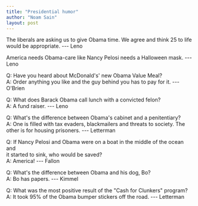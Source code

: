 ```yaml
---
title: "Presidential humor"
author: "Noam Sain"
layout: post
---
```


The liberals are asking us to give Obama time. We agree and think 25 to life would be appropriate. --- Leno

America needs Obama-care like Nancy Pelosi needs a Halloween mask. --- Leno

Q: Have you heard about McDonald's' new Obama Value Meal?  
A: Order anything you like and the guy behind you has to pay for it. --- O'Brien

Q: What does Barack Obama call lunch with a convicted felon?  
A: A fund raiser. --- Leno

Q: What's the difference between Obama's cabinet and a penitentiary?  
A: One is filled with tax evaders, blackmailers and threats to society. The  
other is for housing prisoners. --- Letterman

Q: If Nancy Pelosi and Obama were on a boat in the middle of the ocean and  
it started to sink, who would be saved?  
A: America! --- Fallon

Q: What's the difference between Obama and his dog, Bo?  
A: Bo has papers. --- Kimmel

Q: What was the most positive result of the "Cash for Clunkers" program?  
A: It took 95% of the Obama bumper stickers off the road. --- Letterman